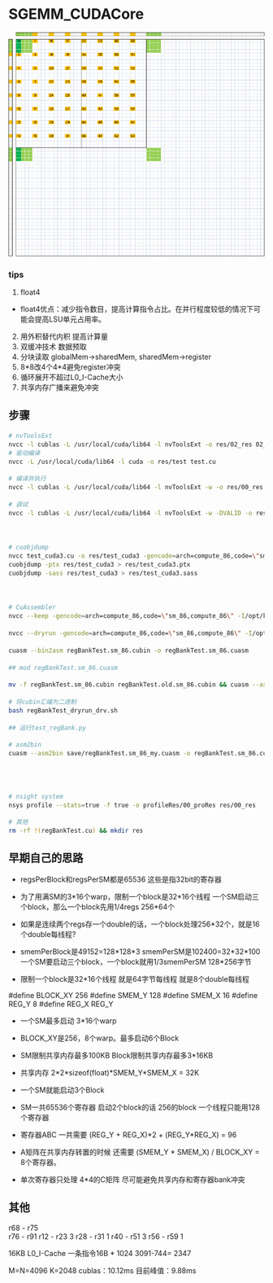 # SGEMM_CUDACore

<img src="../../assets/Maxas_sgemm_readGloabl_AB.png"  />




### tips
1. float4
  - float4优点：减少指令数目，提高计算指令占比。在并行程度较低的情况下可能会提高LSU单元占用率。
2. 用外积替代内积 提高计算量
3. 双缓冲技术 数据预取
4. 分块读取 globalMem->sharedMem, sharedMem->register
5. 8\*8改4个4\*4避免register冲突
6. 循环展开不超过L0_I-Cache大小
7. 共享内存广播来避免冲突


## 步骤
~~~bash
# nvToolsExt
nvcc -l cublas -L /usr/local/cuda/lib64 -l nvToolsExt -o res/02_res 02_Transpose.cu
# 驱动编译
nvcc -L /usr/local/cuda/lib64 -l cuda -o res/test test.cu

# 编译并执行
nvcc -l cublas -L /usr/local/cuda/lib64 -l nvToolsExt -w -o res/00_res 00_cuTest.cu && res/00_res

# 调试
nvcc -l cublas -L /usr/local/cuda/lib64 -l nvToolsExt -w -DVALID -o res/04_res 04_MySimpleDGEMM_v9Tov11.cu && res/04_res



# cuobjdump
nvcc test_cuda3.cu -o res/test_cuda3 -gencode=arch=compute_86,code=\"sm_86,compute_86\"  -gencode=arch=compute_52,code=\"sm_52,compute_52\" -gencode=arch=compute_75,code=\"sm_75,compute_75\"
cuobjdump -ptx res/test_cuda3 > res/test_cuda3.ptx
cuobjdump -sass res/test_cuda3 > res/test_cuda3.sass



# CuAssembler
nvcc --keep -gencode=arch=compute_86,code=\"sm_86,compute_86\" -I/opt/kaiProjects/GEMM_kai/Utils -L /usr/local/cuda/lib64 -l cuda -o res/regBankTest regBankTest.cu 

nvcc --dryrun -gencode=arch=compute_86,code=\"sm_86,compute_86\" -I/opt/kaiProjects/GEMM_kai/Utils -L /usr/local/cuda/lib64 -l cuda -o res/regBankTest regBankTest.cu 2>&1 | tee regBankTest_dryrun.sh

cuasm --bin2asm regBankTest.sm_86.cubin -o regBankTest.sm_86.cuasm

## mod regBankTest.sm_86.cuasm

mv -f regBankTest.sm_86.cubin regBankTest.old.sm_86.cubin && cuasm --asm2bin regBankTest.sm_86.cuasm -o regBankTest.sm_86.cubin

# 将cubin汇编为二进制
bash regBankTest_dryrun_drv.sh

## 运行test_regBank.py

# asm2bin 
cuasm --asm2bin save/regBankTest.sm_86_my.cuasm -o regBankTest.sm_86.cubin




# nsight system
nsys profile --stats=true -f true -o profileRes/00_proRes res/00_res

# 其他
rm -rf !(regBankTest.cu) && mkdir res
~~~



## 早期自己的思路

- regsPerBlock和regsPerSM都是65536 这些是指32bit的寄存器
- 为了用满SM的3\*16个warp，限制一个block是32\*16个线程 一个SM启动三个block，那么一个block先用1/4regs 256*64个
- 如果是连续两个regs存一个double的话，一个block处理256\*32个，就是16个double每线程?

- smemPerBlock是49152=128\*128\*3 smemPerSM是102400=32\*32\*100 一个SM要启动三个block，一个block就用1/3smemPerSM 128*256字节
- 限制一个block是32*16个线程 就是64字节每线程 就是8个double每线程



#define BLOCK_XY 256
#define SMEM_Y 128
#define SMEM_X 16
#define REG_Y 8
#define REG_X REG_Y

- 一个SM最多启动 3*16个warp
- BLOCK_XY是256，8个warp。最多启动6个Block

- SM限制共享内存最多100KB Block限制共享内存最多3*16KB
- 共享内存 2\*2\*sizeof(float)\*SMEM_Y\*SMEM_X = 32K
- 一个SM就能启动3个Block

- SM一共65536个寄存器 启动2个block的话 256的block 一个线程只能用128个寄存器
- 寄存器ABC 一共需要 (REG_Y + REG_X)\*2 + (REG_Y\*REG_X) = 96
- A矩阵在共享内存转置的时候 还需要 (SMEM_Y * SMEM_X) / BLOCK_XY = 8个寄存器。
- 单次寄存器只处理 4\*4的C矩阵  尽可能避免共享内存和寄存器bank冲突

## 其他

r68 - r75   
r76 - r91
r12 - r23   3
r28 - r31   1
r40 - r51   3
r56 - r59   1


16KB L0_I-Cache  一条指令16B \* 1024 
3091-744= 2347

M=N=4096 K=2048
cublas：10.12ms
目前峰值：9.88ms